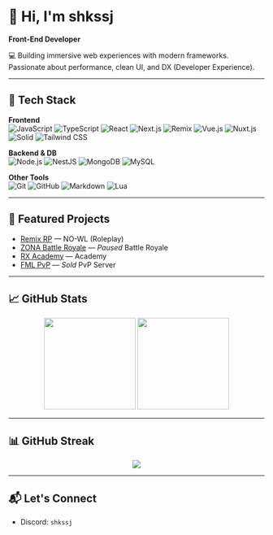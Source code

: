 # 👋 Hi, I'm shkssj

**Front-End Developer**

💻 Building immersive web experiences with modern frameworks. Passionate about performance, clean UI, and DX (Developer Experience).

---

## 🚀 Tech Stack

**Frontend**  
![JavaScript](https://img.shields.io/badge/-JavaScript-05122A?style=flat&logo=javascript)
![TypeScript](https://img.shields.io/badge/-TypeScript-05122A?style=flat&logo=typescript)
![React](https://img.shields.io/badge/-React-05122A?style=flat&logo=react)
![Next.js](https://img.shields.io/badge/-Next.js-05122A?style=flat&logo=next.js)
![Remix](https://img.shields.io/badge/-Remix-05122A?style=flat&logo=remix)
![Vue.js](https://img.shields.io/badge/-Vue.js-05122A?style=flat&logo=vue.js)
![Nuxt.js](https://img.shields.io/badge/-Nuxt.js-05122A?style=flat&logo=nuxt.js)
![Solid](https://img.shields.io/badge/-Solid-05122A?style=flat&logo=solid)
![Tailwind CSS](https://img.shields.io/badge/-Tailwind-05122A?style=flat&logo=tailwindcss)

**Backend & DB**  
![Node.js](https://img.shields.io/badge/-Node.js-05122A?style=flat&logo=node.js)
![NestJS](https://img.shields.io/badge/-Nest.js-05122A?style=flat&logo=nestjs)
![MongoDB](https://img.shields.io/badge/-MongoDB-05122A?style=flat&logo=mongodb)
![MySQL](https://img.shields.io/badge/-MySQL-05122A?style=flat&logo=mysql)

**Other Tools**  
![Git](https://img.shields.io/badge/-Git-05122A?style=flat&logo=git)
![GitHub](https://img.shields.io/badge/-GitHub-05122A?style=flat&logo=github)
![Markdown](https://img.shields.io/badge/-Markdown-05122A?style=flat&logo=markdown)
![Lua](https://img.shields.io/badge/-Lua-05122A?style=flat&logo=lua)

---

## 🧩 Featured Projects

- [Remix RP](https://discord.gg/remix) — NO-WL (Roleplay)
- [ZONA Battle Royale](https://discord.gg/zonabr) — *Paused* Battle Royale
- [RX Academy](https://discord.gg/rxacademy) — Academy
- [FML PvP](https://discord.gg/fmlpvp) — *Sold* PvP Server

---

## 📈 GitHub Stats

<p align="center">
  <img src="https://github-readme-stats.vercel.app/api?username=shkssj&show_icons=true&theme=algolia" height="180"/>
  <img src="https://github-readme-stats.vercel.app/api/top-langs/?username=shkssj&layout=compact&theme=algolia" height="180"/>
</p>

---

## 📊 GitHub Streak

<p align="center">
  <img src="https://github-readme-streak-stats.herokuapp.com/?user=shkssj&theme=algolia&hide_border=true"/>
</p>

---

## 📬 Let's Connect

- Discord: `shkssj`
